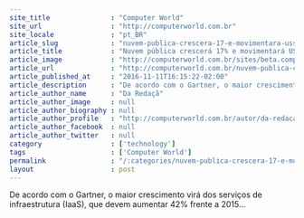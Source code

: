 ```yaml
---
site_title               : "Computer World"
site_url                 : "http://computerworld.com.br"
site_locale              : "pt_BR"
article_slug             : "nuvem-publica-crescera-17-e-movimentara-uss-208-bilhoes-em-2016"
article_title            : "Nuvem pública crescerá 17% e movimentará US$ 208 bilhões em 2016"
article_image            : "http://computerworld.com.br/sites/beta.computerworld.com.br/files/news_articles/graficos_nuvem_625.jpg"
article_url              : "http://computerworld.com.br/nuvem-publica-crescera-17-e-movimentara-us-208-bilhoes-em-2016"
article_published_at     : "2016-11-11T16:15:22-02:00"
article_description      : "De acordo com o Gartner, o maior crescimento virá dos serviços de infraestrutura (IaaS), que devem aumentar 42% frente a 2015..."
article_author_name      : "Da Redaçã"
article_author_image     : null
article_author_biography : null
article_author_profile   : "http://computerworld.com.br/autor/da-redacao"
article_author_facebook  : null
article_author_twitter   : null
category                 : ['technology']
tags                     : ['Computer World']
permalink                : "/:categories/nuvem-publica-crescera-17-e-movimentara-uss-208-bilhoes-em-2016/"
layout                   : post
---
```


De acordo com o Gartner, o maior crescimento virá dos serviços de infraestrutura (IaaS), que devem aumentar 42% frente a 2015...
